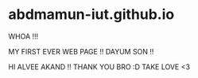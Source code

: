 # abdmamun-iut.github.io

WHOA !!!

MY FIRST EVER WEB PAGE !!
DAYUM SON !!

HI ALVEE AKAND !! 
THANK YOU BRO :D TAKE LOVE <3 
